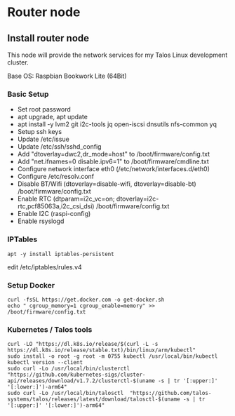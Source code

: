 # Router node

## Install router node

This node will provide the network services for my Talos Linux development cluster.

Base OS: Raspbian Bookwork Lite (64Bit)

### Basic Setup

- Set root password
- apt upgrade, apt update
- apt install -y lvm2 git i2c-tools jq open-iscsi dnsutils nfs-common yq
- Setup ssh keys
- Update /etc/issue
- Update /etc/ssh/sshd_config
- Add "dtoverlay=dwc2,dr_mode=host" to /boot/firmware/config.txt
- Add "net.ifnames=0 disable.ipv6=1" to /boot/firmware/cmdline.txt
- Configure network interface eth0 (/etc/network/interfaces.d/eth0)
- Configure /etc/resolv.conf
- Disable BT/Wifi (dtoverlay=disable-wifi, dtoverlay=disable-bt) /boot/firmware/config.txt
- Enable RTC (dtparam=i2c_vc=on; dtoverlay=i2c-rtc,pcf85063a,i2c_csi_dsi) /boot/firmware/config.txt
- Enable I2C (raspi-config)
- Enable rsyslogd

### IPTables
```
apt -y install iptables-persistent
````
edit /etc/iptables/rules.v4

### Setup Docker
```
curl -fsSL https://get.docker.com -o get-docker.sh
echo " cgroup_memory=1 cgroup_enable=memory" >> /boot/firmware/config.txt
```
### Kubernetes / Talos tools
```
curl -LO "https://dl.k8s.io/release/$(curl -L -s https://dl.k8s.io/release/stable.txt)/bin/linux/arm/kubectl"
sudo install -o root -g root -m 0755 kubectl /usr/local/bin/kubectl
kubectl version --client
sudo curl -Lo /usr/local/bin/clusterctl   "https://github.com/kubernetes-sigs/cluster-api/releases/download/v1.7.2/clusterctl-$(uname -s | tr '[:upper:]' '[:lower:]')-arm64"
sudo curl -Lo /usr/local/bin/talosctl  "https://github.com/talos-systems/talos/releases/latest/download/talosctl-$(uname -s | tr '[:upper:]' '[:lower:]')-arm64"
```

